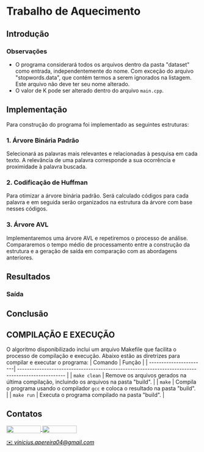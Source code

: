 # Trabalho de Aquecimento

## Introdução

### Observações

- O programa considerará todos os arquivos dentro da pasta "dataset" como entrada, independentemente do nome. Com exceção do arquivo "stopwords.data", que contém termos a serem ignorados na listagem. Este arquivo não deve ter seu nome alterado.
- O valor de K pode ser alterado dentro do arquivo `main.cpp`.

## Implementação

Para construção do programa foi implementado as seguintes estruturas:

### 1. Árvore Binária Padrão
Selecionará as palavras mais relevantes e relacionadas à pesquisa em cada texto. A relevância de uma palavra corresponde a sua ocorrência e proximidade à palavra buscada.

### 2. Codificação de Huffman
Para otimizar a árvore binária padrão. Será calculado códigos para cada palavra e em seguida serão organizados na
estrutura da árvore com base nesses códigos. 

### 3. Árvore AVL
Implementaremos uma árvore AVL e repetiremos o processo de análise.
Compararemos o tempo médio de processamento entre a construção da estrutura e a
geração de saída em comparação com as abordagens anteriores.

## Resultados

### Saída

## Conclusão

## COMPILAÇÃO E EXECUÇÃO
O algoritmo disponibilizado inclui um arquivo Makefile que facilita o processo de compilação e execução. Abaixo estão as diretrizes para compilar e executar o programa:
| Comando                | Função                                                                                           |
| -----------------------| ------------------------------------------------------------------------------------------------- |
| `make clean`          | Remove os arquivos gerados na última compilação, incluindo os arquivos na pasta "build".       |
| `make`                | Compila o programa usando o compilador `gcc` e coloca o resultado na pasta "build".             |
| `make run`            | Executa o programa compilado na pasta "build".                                                   |

## Contatos
<div style="display: inline-block;">
<a href="https://t.me/vini_apereira">
<img align="center" height="20px" width="90px" src="https://img.shields.io/badge/Telegram-2CA5E0?style=for-the-badge&logo=telegram&logoColor=white"/> 
</a>
<a href="https://www.linkedin.com/in/vinicius-alves-pereira-913254236/">
<img align="center" height="20px" width="90px" src="https://img.shields.io/badge/LinkedIn-0077B5?style=for-the-badge&logo=linkedin&logoColor=white"/>
</a>
</div>
<p> </p>
<a style="color:black" href="mailto:vinicius.apereira04@gmail.com?subject=[GitHub]%20Source%20Dynamic%20Lists">
✉️ <i>vinicius.apereira04@gmail.com</i>
</a>

